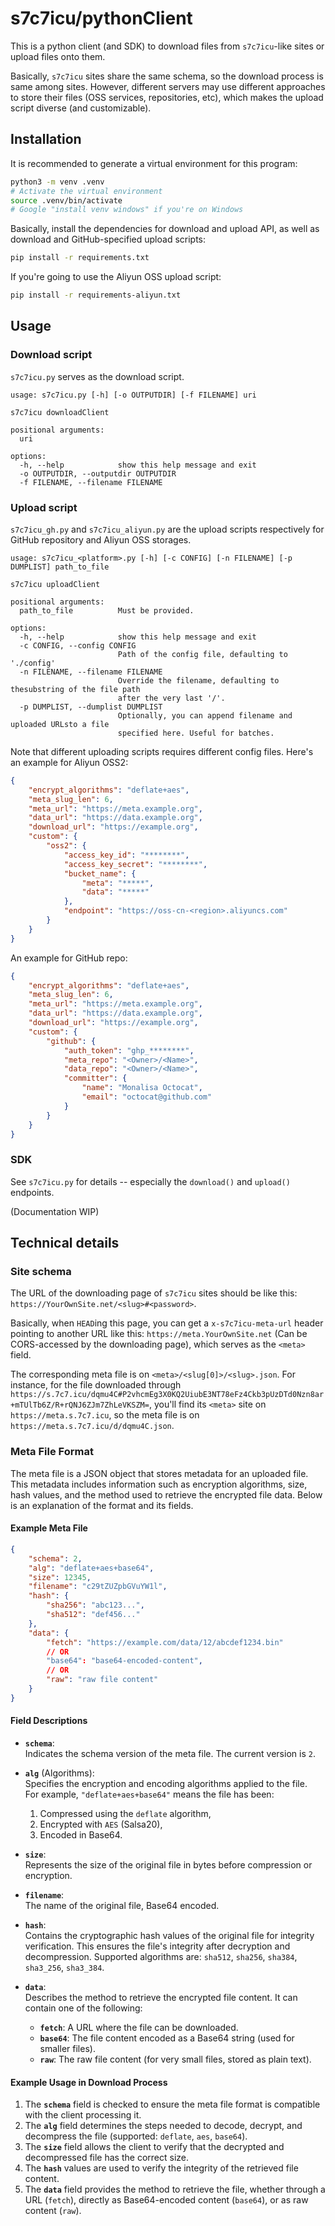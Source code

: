 # s7c7icu/pythonClient

This is a python client (and SDK) to download files from `s7c7icu`-like sites
or upload files onto them.

Basically, `s7c7icu` sites share the same schema, so the download process is
same among sites. However, different servers may use different approaches to
store their files (OSS services, repositories, etc), which makes the upload
script diverse (and customizable).

## Installation

It is recommended to generate a virtual environment for this program:
```bash
python3 -m venv .venv
# Activate the virtual environment
source .venv/bin/activate
# Google "install venv windows" if you're on Windows
```
Basically, install the dependencies for download and upload API, as well as
download and GitHub-specified upload scripts:
```bash
pip install -r requirements.txt
```
If you're going to use the Aliyun OSS upload script:
```bash
pip install -r requirements-aliyun.txt
```

## Usage

### Download script

`s7c7icu.py` serves as the download script.
```
usage: s7c7icu.py [-h] [-o OUTPUTDIR] [-f FILENAME] uri

s7c7icu downloadClient

positional arguments:
  uri

options:
  -h, --help            show this help message and exit
  -o OUTPUTDIR, --outputdir OUTPUTDIR
  -f FILENAME, --filename FILENAME
```

### Upload script

`s7c7icu_gh.py` and `s7c7icu_aliyun.py` are the upload scripts respectively
for GitHub repository and Aliyun OSS storages.
```
usage: s7c7icu_<platform>.py [-h] [-c CONFIG] [-n FILENAME] [-p DUMPLIST] path_to_file

s7c7icu uploadClient

positional arguments:
  path_to_file          Must be provided.

options:
  -h, --help            show this help message and exit
  -c CONFIG, --config CONFIG
                        Path of the config file, defaulting to './config'
  -n FILENAME, --filename FILENAME
                        Override the filename, defaulting to thesubstring of the file path
                        after the very last '/'.
  -p DUMPLIST, --dumplist DUMPLIST
                        Optionally, you can append filename and uploaded URLsto a file
                        specified here. Useful for batches.
```
Note that different uploading scripts requires different config files.
Here's an example for Aliyun OSS2:
```json
{
    "encrypt_algorithms": "deflate+aes",
    "meta_slug_len": 6,
    "meta_url": "https://meta.example.org",
    "data_url": "https://data.example.org",
    "download_url": "https://example.org",
    "custom": {
        "oss2": {
            "access_key_id": "********",
            "access_key_secret": "********",
            "bucket_name": {
                "meta": "*****",
                "data": "*****"
            },
            "endpoint": "https://oss-cn-<region>.aliyuncs.com"
        }
    }
}
```
An example for GitHub repo:
```json
{
    "encrypt_algorithms": "deflate+aes",
    "meta_slug_len": 6,
    "meta_url": "https://meta.example.org",
    "data_url": "https://data.example.org",
    "download_url": "https://example.org",
    "custom": {
        "github": {
        	"auth_token": "ghp_********",
        	"meta_repo": "<Owner>/<Name>",
        	"data_repo": "<Owner>/<Name>",
        	"committer": {
        		"name": "Monalisa Octocat",
        		"email": "octocat@github.com"
        	}
        }
    }
}
```

### SDK

See `s7c7icu.py` for details -- especially the `download()` and `upload()` endpoints.

(Documentation WIP)

## Technical details

### Site schema

The URL of the downloading page of `s7c7icu` sites should be like this:
`https://YourOwnSite.net/<slug>#<password>`.

Basically, when `HEAD`ing this page, you can get a `x-s7c7icu-meta-url` header pointing
to another URL like this: `https://meta.YourOwnSite.net` (Can be CORS-accessed by the
downloading page), which serves as the `<meta>` field.

The corresponding meta file is on `<meta>/<slug[0]>/<slug>.json`. For instance, for the
file downloaded through
`https://s.7c7.icu/dqmu4C#P2vhcmEg3X0KQ2UiubE3NT78eFz4Ckb3pUzDTd0Nzn8ar+mTUlTb6Z/R+rQNJ6ZJm7ZhLeVKSZM=`,
you'll find its `<meta>` site on `https://meta.s.7c7.icu`, so the meta file is on
`https://meta.s.7c7.icu/d/dqmu4C.json`.

### Meta File Format

The meta file is a JSON object that stores metadata for an uploaded file. This metadata
includes information such as encryption algorithms, size, hash values, and the method
used to retrieve the encrypted file data. Below is an explanation of the format and its fields.

#### Example Meta File

```json
{
    "schema": 2,
    "alg": "deflate+aes+base64",
    "size": 12345,
    "filename": "c29tZUZpbGVuYW1l",
    "hash": {
        "sha256": "abc123...",
        "sha512": "def456..."
    },
    "data": {
        "fetch": "https://example.com/data/12/abcdef1234.bin"
        // OR
        "base64": "base64-encoded-content",
        // OR
        "raw": "raw file content"
    }
}
```

#### Field Descriptions

- **`schema`**:  
  Indicates the schema version of the meta file. The current version is `2`.

- **`alg`** (Algorithms):  
  Specifies the encryption and encoding algorithms applied to the file.  
  For example, `"deflate+aes+base64"` means the file has been:
  1. Compressed using the `deflate` algorithm,
  2. Encrypted with `AES` (Salsa20),
  3. Encoded in Base64.

- **`size`**:  
  Represents the size of the original file in bytes before compression or encryption.

- **`filename`**:  
  The name of the original file, Base64 encoded.

- **`hash`**:  
  Contains the cryptographic hash values of the original file for
  integrity verification. This ensures the file's integrity after decryption and
  decompression.
  Supported algorithms are: `sha512`, `sha256`, `sha384`, `sha3_256`, `sha3_384`.

- **`data`**:  
  Describes the method to retrieve the encrypted file content. It can contain one of the following:
  - **`fetch`**: A URL where the file can be downloaded.
  - **`base64`**: The file content encoded as a Base64 string (used for smaller files).
  - **`raw`**: The raw file content (for very small files, stored as plain text).

#### Example Usage in Download Process

1. The **`schema`** field is checked to ensure the meta file format is compatible with the client processing it.
2. The **`alg`** field determines the steps needed to decode, decrypt, and decompress the file (supported: `deflate`, `aes`, `base64`).
3. The **`size`** field allows the client to verify that the decrypted and decompressed file has the correct size.
4. The **`hash`** values are used to verify the integrity of the retrieved file content.
5. The **`data`** field provides the method to retrieve the file, whether through a URL (`fetch`), directly as Base64-encoded content (`base64`), or as raw content (`raw`).

